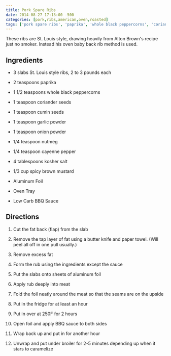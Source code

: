```yaml
---
title: Pork Spare Ribs
date: 2014-08-27 17:13:00 -500
categories: [pork,ribs,american,oven,roasted]
tags: ['pork spare ribs', 'paprika', 'whole black peppercorns', 'coriander seeds', 'cumin seeds', 'garlic powder', 'onion powder', 'nutmeg', 'cayenne pepper', 'kosher salt', 'spicy brown mustard', 'aluminum foil', 'oven tray', 'low carb BBQ sauce', 'refrigerate', 'bake', 'wrap', 'broiler']
---
```


These ribs are St. Louis style, drawing heavily from Alton Brown\'s recipe just no smoker. Instead his oven baby back rib method is used.

## Ingredients

-   3 slabs St. Louis style ribs, 2 to 3 pounds each

-   2 teaspoons paprika

-   1 1/2 teaspoons whole black peppercorns

-   1 teaspoon coriander seeds

-   1 teaspoon cumin seeds

-   1 teaspoon garlic powder

-   1 teaspoon onion powder

-   1/4 teaspoon nutmeg

-   1/4 teaspoon cayenne pepper

-   4 tablespoons kosher salt

-   1/3 cup spicy brown mustard

-   Aluminum Foil

-   Oven Tray

-   Low Carb BBQ Sauce


## Directions

1.  Cut the fat back (flap) from the slab

2.  Remove the tap layer of fat using a butter knife and paper towel. (Will peel all off in one pull usually.)

3.  Remove excess fat

4.  Form the rub using the ingredients except the sauce

5.  Put the slabs onto sheets of aluminum foil

6.  Apply rub deeply into meat

7.  Fold the foil neatly around the meat so that the seams are on the upside

8.  Put in the fridge for at least an hour

9.  Put in over at 250F for 2 hours

10. Open foil and apply BBQ sauce to both sides

11. Wrap back up and put in for another hour

12. Unwrap and put under broiler for 2-5 minutes depending up when it stars to caramelize

